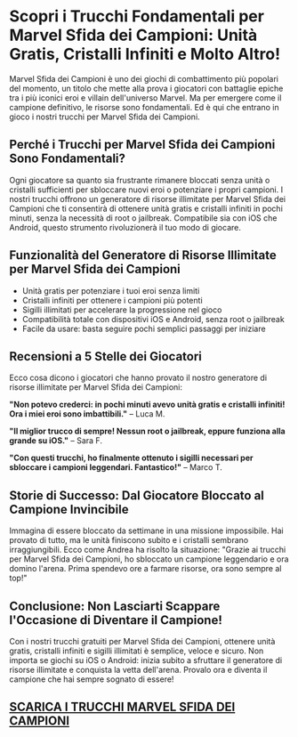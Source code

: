 <h1>Scopri i Trucchi Fondamentali per Marvel Sfida dei Campioni: Unità Gratis, Cristalli Infiniti e Molto Altro!</h1>

<p>Marvel Sfida dei Campioni è uno dei giochi di combattimento più popolari del momento, un titolo che mette alla prova i giocatori con battaglie epiche tra i più iconici eroi e villain dell'universo Marvel. Ma per emergere come il campione definitivo, le risorse sono fondamentali. Ed è qui che entrano in gioco i nostri trucchi per Marvel Sfida dei Campioni.</p>

<h2>Perché i Trucchi per Marvel Sfida dei Campioni Sono Fondamentali?</h2>
<p>Ogni giocatore sa quanto sia frustrante rimanere bloccati senza unità o cristalli sufficienti per sbloccare nuovi eroi o potenziare i propri campioni. I nostri trucchi offrono un generatore di risorse illimitate per Marvel Sfida dei Campioni che ti consentirà di ottenere unità gratis e cristalli infiniti in pochi minuti, senza la necessità di root o jailbreak. Compatibile sia con iOS che Android, questo strumento rivoluzionerà il tuo modo di giocare.</p>

<h2>Funzionalità del Generatore di Risorse Illimitate per Marvel Sfida dei Campioni</h2>
<ul>
  <li>Unità gratis per potenziare i tuoi eroi senza limiti</li>
  <li>Cristalli infiniti per ottenere i campioni più potenti</li>
  <li>Sigilli illimitati per accelerare la progressione nel gioco</li>
  <li>Compatibilità totale con dispositivi iOS e Android, senza root o jailbreak</li>
  <li>Facile da usare: basta seguire pochi semplici passaggi per iniziare</li>
</ul>

<h2>Recensioni a 5 Stelle dei Giocatori</h2>
<p>Ecco cosa dicono i giocatori che hanno provato il nostro generatore di risorse illimitate per Marvel Sfida dei Campioni:</p>
<p><strong>"Non potevo crederci: in pochi minuti avevo unità gratis e cristalli infiniti! Ora i miei eroi sono imbattibili."</strong> – Luca M.</p>
<p><strong>"Il miglior trucco di sempre! Nessun root o jailbreak, eppure funziona alla grande su iOS."</strong> – Sara F.</p>
<p><strong>"Con questi trucchi, ho finalmente ottenuto i sigilli necessari per sbloccare i campioni leggendari. Fantastico!"</strong> – Marco T.</p>

<h2>Storie di Successo: Dal Giocatore Bloccato al Campione Invincibile</h2>
<p>Immagina di essere bloccato da settimane in una missione impossibile. Hai provato di tutto, ma le unità finiscono subito e i cristalli sembrano irraggiungibili. Ecco come Andrea ha risolto la situazione: "Grazie ai trucchi per Marvel Sfida dei Campioni, ho sbloccato un campione leggendario e ora domino l'arena. Prima spendevo ore a farmare risorse, ora sono sempre al top!"</p>

<h2>Conclusione: Non Lasciarti Scappare l'Occasione di Diventare il Campione!</h2>
<p>Con i nostri trucchi gratuiti per Marvel Sfida dei Campioni, ottenere unità gratis, cristalli infiniti e sigilli illimitati è semplice, veloce e sicuro. Non importa se giochi su iOS o Android: inizia subito a sfruttare il generatore di risorse illimitate e conquista la vetta dell'arena. Provalo ora e diventa il campione che hai sempre sognato di essere!</p>

## [SCARICA I TRUCCHI MARVEL SFIDA DEI CAMPIONI](https://scaricasubitoveloceitagratis.click/scaricadownload.html)
